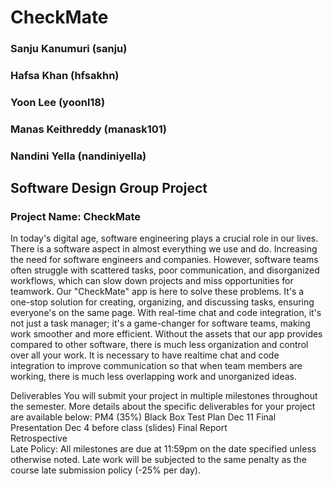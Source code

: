 # CheckMate
### Sanju Kanumuri (sanju)
### Hafsa Khan (hfsakhn) 
### Yoon Lee (yoonl18)
### Manas Keithreddy (manask101)
### Nandini Yella (nandiniyella)

## Software Design Group Project 
### Project Name: CheckMate 
In today's digital age, software engineering plays a crucial role in our lives. There is a software aspect in almost everything we use and do. Increasing the need for software engineers and companies. However, software teams often struggle with scattered tasks, poor communication, and disorganized workflows, which can slow down projects and miss opportunities for teamwork. Our "CheckMate" app is here to solve these problems. It's a one-stop solution for creating, organizing, and discussing tasks, ensuring everyone's on the same page. With real-time chat and code integration, it's not just a task manager; it's a game-changer for software teams, making work smoother and more efficient. Without the assets that our app provides compared to other software, there is much less organization and control over all your work. It is necessary to have realtime chat and code integration to improve communication so that when team members are working, there is much less overlapping work and unorganized ideas.


Deliverables
You will submit your project in multiple milestones throughout the semester. More details about the specific deliverables for your project are available below:
PM4 (35%)	Black Box Test Plan	Dec 11
Final Presentation	Dec 4 before class (slides)
Final Report	
Retrospective	
Late Policy: All milestones are due at 11:59pm on the date specified unless otherwise noted. Late work will be subjected to the same penalty as the course late submission policy (-25% per day).
